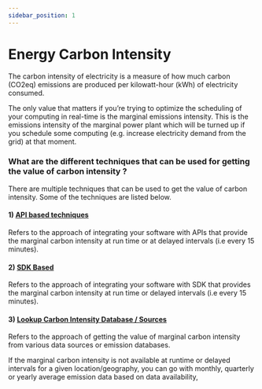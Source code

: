 ```yaml
---
sidebar_position: 1
---
```


# Energy Carbon Intensity

The carbon intensity of electricity is a measure of how much carbon (CO2eq) emissions are produced per kilowatt-hour (kWh) of electricity consumed. 

The only value that matters if you’re trying to optimize the scheduling of your computing in real-time is the marginal emissions intensity. This is the emissions intensity of the marginal power plant which will be turned up if you schedule some computing (e.g. increase electricity demand from the grid) at that moment.

### What are the different techniques that can be used for getting the value of carbon intensity ?

There are multiple techniques that can be used to get the value of carbon intensity. Some of the techniques are listed below. 

#### 1) [ API based techniques ](APIBased.md)
 Refers to the approach of integrating your software with APIs that provide the marginal carbon intensity at run time or at delayed intervals (i.e every 15 minutes). 
#### 2) [ SDK Based ](SDKBased.md) 
Refers to the approach of integrating your software with SDK that provides the marginal carbon intensity at run time or delayed intervals (i.e every 15 minutes).  
#### 3) [ Lookup Carbon Intensity Database / Sources  ](Database.md)
 Refers to the approach of getting the value of marginal carbon intensity from various data sources or emission databases.

If the marginal carbon intensity is not available at runtime or delayed intervals for a given location/geography, you can go with monthly, quarterly or yearly average emission data based on data availability,